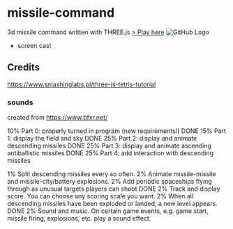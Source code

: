 # missile-command
3d missile command written with THREE.js
[> Play here](https://yhong3.github.io/missile-command/)
![GitHub Logo](/images/logo.png)
* screen cast

## Credits
https://www.smashinglabs.pl/three-js-tetris-tutorial
### sounds
created from
https://www.bfxr.net/


10% Part 0: properly turned in program (new requirements!)
DONE 15% Part 1: display the field and sky
DONE 25% Part 2: display and animate descending missiles
DONE 25% Part 3: display and animate ascending antiballistic missiles
DONE 25% Part 4: add interaction with descending missiles 

1% Split descending missiles every so often.
2% Animate missile-missile and missile-city/battery explosions.
2% Add periodic spaceships flying through as unusual targets players can shoot
DONE 2% Track and display score. You can choose any scoring scale you want.
2% When all descending missiles have been exploded or landed, a new level appears.
DONE 2% Sound and music. On certain game events, e.g. game start, missile firing, explosions,  etc. play a sound effect.